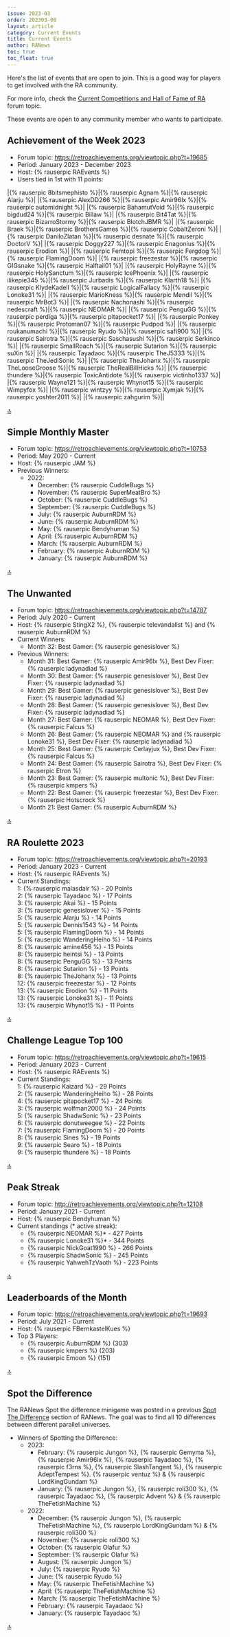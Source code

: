 ```yaml
---
issue: 2023-03
order: 202303-08
layout: article
category: Current Events
title: Current Events
author: RANews
toc: true
toc_float: true
---
```


Here's the list of events that are open to join. This is a good way for players to get involved with the RA community.

For more info, check the [Current Competitions and Hall of Fame of RA](https://retroachievements.org/viewtopic.php?t=9014) forum topic.


These events are open to any community member who wants to participate.

## Achievement of the Week 2023

- Forum topic: <https://retroachievements.org/viewtopic.php?t=19685>
- Period: January 2023 - December 2023
- Host: {% rauserpic RAEvents %}
- Users tied in 1st with 11 points:

|{% rauserpic 8bitsmephisto %}|{% rauserpic Agnam %}|{% rauserpic Alarju %}|
|{% rauserpic AlexDD266 %}|{% rauserpic Amir96lx %}|{% rauserpic automidnight %}|
|{% rauserpic BahamutVoid %}|{% rauserpic bigdud24 %}|{% rauserpic Billaw %}|
|{% rauserpic Bit4Tat %}|{% rauserpic BizarroStormy %}|{% rauserpic BlotchJBMR %}|
|{% rauserpic Braek %}|{% rauserpic BrothersGames %}|{% rauserpic CobaltZeroni %}|
|{% rauserpic DaniloZlatan %}|{% rauserpic desnate %}|{% rauserpic DoctorV %}|
|{% rauserpic Doggy227 %}|{% rauserpic Enagonius %}|{% rauserpic Erodion %}|
|{% rauserpic Femtopi %}|{% rauserpic Fergdog %}|{% rauserpic FlamingDoom %}|
|{% rauserpic freezestar %}|{% rauserpic GIGsnake %}|{% rauserpic Halftail01 %}|
|{% rauserpic HolyRayne %}|{% rauserpic HolySanctum %}|{% rauserpic IcePhoenix %}|
|{% rauserpic ilikepie345 %}|{% rauserpic Jurbadis %}|{% rauserpic Klarth18 %}|
|{% rauserpic KlydeKadell %}|{% rauserpic LogicalFallacy %}|{% rauserpic Lonoke31 %}|
|{% rauserpic MarioKness %}|{% rauserpic Mendil %}|{% rauserpic MrBot3 %}|
|{% rauserpic Nachonashi %}|{% rauserpic nedescraft %}|{% rauserpic NEOMAR %}|
|{% rauserpic PenguGG %}|{% rauserpic perdiga %}|{% rauserpic pitapocket17 %}|
|{% rauserpic Ponkey %}|{% rauserpic Protoman07 %}|{% rauserpic Pudpod %}|
|{% rauserpic roukanumachi %}|{% rauserpic Ryudo %}|{% rauserpic safi900 %}|
|{% rauserpic Sairotra %}|{% rauserpic Saschasushi %}|{% rauserpic Serkinco %}|
|{% rauserpic SmallRoach %}|{% rauserpic Sutarion %}|{% rauserpic suXin %}|
|{% rauserpic Tayadaoc %}|{% rauserpic TheJ5333 %}|{% rauserpic TheJediSonic %}|
|{% rauserpic TheJohanx %}|{% rauserpic TheLooseGroose %}|{% rauserpic TheRealBillHicks %}|
|{% rauserpic thundere %}|{% rauserpic ToxicAntidote %}|{% rauserpic victinho1337 %}|
|{% rauserpic Wayne121 %}|{% rauserpic Whynot15 %}|{% rauserpic Wimpyfox %}|
|{% rauserpic wintzyy %}|{% rauserpic Xymjak %}|{% rauserpic yoshter2011 %}|
|{% rauserpic zahgurim %}||

<a href="#top">:top:</a>

## Simple Monthly Master

- Forum topic: <https://retroachievements.org/viewtopic.php?t=10753>
- Period: May 2020 - Current
- Host: {% rauserpic JAM %}
- Previous Winners:
  - 2022:
    - December: {% rauserpic CuddleBugs %}
    - November: {% rauserpic SuperMeatBro %}
    - October: {% rauserpic CuddleBugs %}
    - September: {% rauserpic CuddleBugs %}
    - July: {% rauserpic AuburnRDM %}
    - June: {% rauserpic AuburnRDM %}
    - May: {% rauserpic Bendyhuman %}
    - April: {% rauserpic AuburnRDM %}
    - March: {% rauserpic AuburnRDM %}
    - February: {% rauserpic AuburnRDM %}
    - January: {% rauserpic AuburnRDM %}
  
<a href="#top">:top:</a>

## The Unwanted 

- Forum topic: <https://retroachievements.org/viewtopic.php?t=14787>
- Period: July 2020 - Current
- Host: {% rauserpic StingX2 %}, {% rauserpic televandalist %} and {% rauserpic AuburnRDM %}
- Current Winners:
  - Month 32: Best Gamer: {% rauserpic genesislover %}
- Previous Winners:
  - Month 31: Best Gamer: {% rauserpic Amir96lx %}, Best Dev Fixer: {% rauserpic ladynadiad %}
  - Month 30: Best Gamer: {% rauserpic genesislover %}, Best Dev Fixer: {% rauserpic ladynadiad %}
  - Month 29: Best Gamer: {% rauserpic genesislover %}, Best Dev Fixer: {% rauserpic ladynadiad %}
  - Month 28: Best Gamer: {% rauserpic genesislover %}, Best Dev Fixer: {% rauserpic ladynadiad %}
  - Month 27: Best Gamer: {% rauserpic NEOMAR %}, Best Dev Fixer: {% rauserpic Falcus %}
  - Month 26: Best Gamer: {% rauserpic NEOMAR %} and {% rauserpic Lonoke31 %}, Best Dev Fixer: {% rauserpic ladynadiad %}
  - Month 25: Best Gamer: {% rauserpic Cerlayjux %}, Best Dev Fixer: {% rauserpic Falcus %}
  - Month 24: Best Gamer: {% rauserpic Sairotra %}, Best Dev Fixer: {% rauserpic Etron %}
  - Month 23: Best Gamer: {% rauserpic multonic %}, Best Dev Fixer: {% rauserpic kmpers %}
  - Month 22: Best Gamer: {% rauserpic freezestar %}, Best Dev Fixer: {% rauserpic Hotscrock %}
  - Month 21: Best Gamer: {% rauserpic AuburnRDM %}

<a href="#top">:top:</a>

## RA Roulette 2023

- Forum topic: <https://retroachievements.org/viewtopic.php?t=20193>
- Period: January 2023 - Current
- Host: {% rauserpic RAEvents %}
- Current Standings:  
  1: {% rauserpic malasdair %} - 20 Points  
  2: {% rauserpic Tayadaoc %} - 17 Points  
  3: {% rauserpic Akai %} - 15 Points  
  3: {% rauserpic genesislover %} - 15 Points  
  5: {% rauserpic Alarju %} - 14 Points  
  5: {% rauserpic Dennis1543 %} - 14 Points  
  5: {% rauserpic FlamingDoom %} - 14 Points  
  5: {% rauserpic WanderingHeiho %} - 14 Points  
  8: {% rauserpic amine456 %} - 13 Points  
  8: {% rauserpic heintsi %} - 13 Points  
  8: {% rauserpic PenguGG %} - 13 Points  
  8: {% rauserpic Sutarion %} - 13 Points  
  8: {% rauserpic TheJohanx %} - 13 Points  
  12: {% rauserpic freezestar %} - 12 Points  
  13: {% rauserpic Erodion %} - 11 Points  
  13: {% rauserpic Lonoke31 %} - 11 Points  
  13: {% rauserpic Whynot15 %} - 11 Points

<a href="#top">:top:</a>

## Challenge League Top 100

- Forum topic: <https://retroachievements.org/viewtopic.php?t=19615>
- Period: January 2023 - Current
- Host: {% rauserpic RAEvents %}
- Current Standings:  
  1: {% rauserpic Kaizard %} - 29 Points  
  2: {% rauserpic WanderingHeiho %} - 28 Points  
  4: {% rauserpic pitapocket17 %} - 24 Points  
  3: {% rauserpic wolfman2000 %} - 24 Points  
  5: {% rauserpic ShadwSonic %} - 23 Points  
  6: {% rauserpic donutweegee %} - 22 Points  
  7: {% rauserpic FlamingDoom %} - 20 Points  
  8: {% rauserpic Sines %} - 19 Points  
  9: {% rauserpic Searo %} - 18 Points  
  9: {% rauserpic thundere %} - 18 Points

<a href="#top">:top:</a>

## Peak Streak

- Forum topic: <http://retroachievements.org/viewtopic.php?t=12108>
- Period: January 2021 - Current
- Host: {% rauserpic Bendyhuman %}
- Current standings (* active streak):
  - {% rauserpic NEOMAR %}* - 427 Points
  - {% rauserpic Lonoke31 %}* - 344 Points
  - {% rauserpic NickGoat1990 %} - 266 Points
  - {% rauserpic ShadwSonic %} - 245 Points
  - {% rauserpic YahwehTzVaoth %} - 223 Points

<a href="#top">:top:</a>

## Leaderboards of the Month

- Forum topic: <https://retroachievements.org/viewtopic.php?t=19693>
- Period: July 2021 - Current
- Host: {% rauserpic FBernkastelKues %}
- Top 3 Players:
  - {% rauserpic AuburnRDM %} (303)
  - {% rauserpic kmpers %} (203)
  - {% rauserpic Emoon %} (151)

<a href="#top">:top:</a>

## Spot the Difference

The RANews Spot the difference minigame was posted in a previous [Spot The Difference](spot-the-difference) section of RANews.
The goal was to find all 10 differences between different parallel universes.

- Winners of Spotting the Difference:
  - 2023:
    - February: {% rauserpic Jungon %}, {% rauserpic Gemyma %}, {% rauserpic Amir96lx %}, {% rauserpic Tayadaoc %}, {% rauserpic f3rns %}, {% rauserpic SlashTangent %}, {% rauserpic AdeptTempest %}. {% rauserpic ventuz %} & {% rauserpic LordKingGundam %}
    - January: {% rauserpic Jungon %}, {% rauserpic roli300 %}, {% rauserpic Tayadaoc %}, {% rauserpic Advent %} & {% rauserpic TheFetishMachine %}
  - 2022:
    - December: {% rauserpic Jungon %}, {% rauserpic TheFetishMachine %}, {% rauserpic LordKingGundam %} & {% rauserpic roli300 %}
    - November: {% rauserpic roli300 %}
    - October: {% rauserpic Olafur %}
    - September: {% rauserpic Olafur %}
    - August: {% rauserpic Jungon %}
    - July: {% rauserpic Ryudo %}
    - June: {% rauserpic Ryudo %}
    - May: {% rauserpic TheFetishMachine %}
    - April: {% rauserpic TheFetishMachine %}
    - March: {% rauserpic TheFetishMachine %}
    - February: {% rauserpic Tayadaoc %}
    - January: {% rauserpic Tayadaoc %}

<a href="#top">:top:</a>


